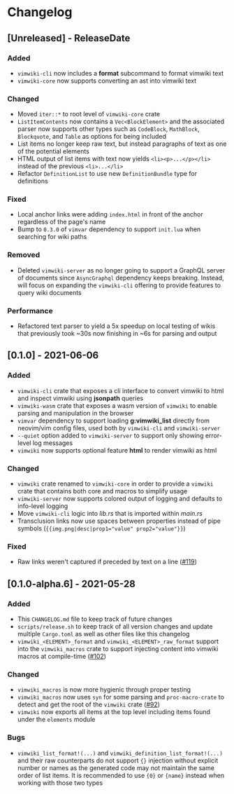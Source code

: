 # Changelog

<!-- next-header -->

## [Unreleased] - ReleaseDate

### Added

- `vimwiki-cli` now includes a **format** subcommand to format vimwiki text
- `vimwiki-core` now supports converting an ast into vimwiki text

### Changed

- Moved `iter::*` to root level of `vimwiki-core` crate
- `ListItemContents` now contains a `Vec<BlockElement>` and the associated
  parser now supports other types such as `CodeBlock`, `MathBlock`,
  `Blockquote`, and `Table` as options for being included
- List items no longer keep raw text, but instead paragraphs of text as one
  of the potential elements
- HTML output of list items with text now yields `<li><p>...</p></li>` instead
  of the previous `<li>...</li>`
- Refactor `DefinitionList` to use new `DefinitionBundle` type for definitions

### Fixed

- Local anchor links were adding `index.html` in front of the anchor
  regardless of the page's name
- Bump to `0.3.0` of `vimvar` dependency to support `init.lua` when searching
  for wiki paths

### Removed

- Deleted `vimwiki-server` as no longer going to support a GraphQL server of
  documents since `AsyncGraphql` dependency keeps breaking. Instead, will
  focus on expanding the `vimwiki-cli` offering to provide features to
  query wiki documents

### Performance

- Refactored text parser to yield a 5x speedup on local testing of wikis that
  previously took ~30s now finishing in ~6s for parsing and output

## [0.1.0] - 2021-06-06

### Added

- `vimwiki-cli` crate that exposes a cli interface to convert vimwiki to html
  and inspect vimwiki using **jsonpath** queries
- `vimwiki-wasm` crate that exposes a wasm version of `vimwiki` to enable
  parsing and manipulation in the browser
- `vimvar` dependency to support loading **g:vimwiki_list** directly from
  neovim/vim config files, used both by `vimwiki-cli` and `vimwiki-server`
- `--quiet` option added to `vimwiki-server` to support only showing
  error-level log messages
- `vimwiki` now supports optional feature **html** to render vimwiki as html

### Changed

- `vimwiki` crate renamed to `vimwiki-core` in order to provide a `vimwiki`
  crate that contains both core and macros to simplify usage
- `vimwiki-server` now supports colored output of logging and defaults to
  info-level logging
- Move `vimwiki-cli` logic into *lib.rs* that is imported within *main.rs*
- Transclusion links now use spaces between properties instead of pipe
  symbols (`{{img.png|desc|prop1="value" prop2="value"}}`)

### Fixed

- Raw links weren't captured if preceded by text on a line ([#119](https://github.com/chipsenkbeil/vimwiki-rs/issues/119))

## [0.1.0-alpha.6] - 2021-05-28

### Added

- This `CHANGELOG.md` file to keep track of future changes
- `scripts/release.sh` to keep track of all version changes and update multiple
  `Cargo.toml` as well as other files like this changelog
- `vimwiki_<ELEMENT>_format` and `vimwiki_<ELEMENT>_raw_format` support into
  the `vimwiki_macros` crate to support injecting content into vimwiki macros
  at compile-time
  ([#102](https://github.com/chipsenkbeil/vimwiki-rs/issues/102))

### Changed

- `vimwiki_macros` is now more hygienic through proper testing
- `vimwiki_macros` now uses `syn` for some parsing and `proc-macro-crate`
  to detect and get the root of the `vimwiki` crate
  ([#92](https://github.com/chipsenkbeil/vimwiki-rs/issues/92))
- `vimwiki` now exports all items at the top level including items
  found under the `elements` module

### Bugs

- `vimwiki_list_format!(...)` and `vimwiki_definition_list_format!(...)` and
  their raw counterparts do not support `{}` injection without explicit number
  or names as the generated code may not maintain the same order of list items.
  It is recommended to use `{0}` or `{name}` instead when working with those
  two types
